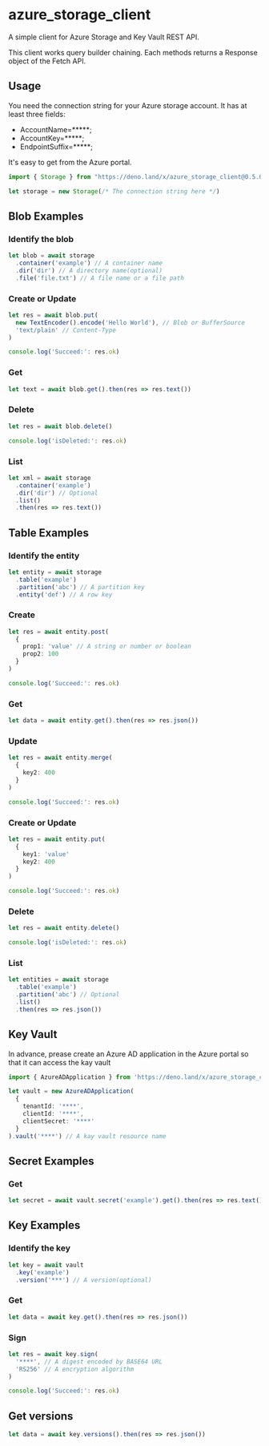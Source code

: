 # azure_storage_client

A simple client for Azure Storage and Key Vault REST API.

This client works query builder chaining. Each methods returns a Response object of the Fetch API.

## Usage

You need the connection string for your Azure storage account.
It has at least three fields:

- AccountName=*****;
- AccountKey=*****;
- EndpointSuffix=*****;

It's easy to get from the Azure portal.


```ts
import { Storage } from "https://deno.land/x/azure_storage_client@0.5.0/mod.ts"

let storage = new Storage(/* The connection string here */)
```

## Blob Examples

### Identify the blob

```ts
let blob = await storage
  .container('example') // A container name
  .dir('dir') // A directory name(optional)
  .file('file.txt') // A file name or a file path
```

### Create or Update

```ts
let res = await blob.put(
  new TextEncoder().encode('Hello World'), // Blob or BufferSource
  'text/plain' // Content-Type
)

console.log('Succeed:': res.ok)
```

### Get

```ts
let text = await blob.get().then(res => res.text())
```

### Delete

```ts
let res = await blob.delete()

console.log('isDeleted:': res.ok)
```

### List

```ts
let xml = await storage
  .container('example')
  .dir('dir') // Optional
  .list()
  .then(res => res.text())
```


## Table Examples

### Identify the entity

```ts
let entity = await storage
  .table('example')
  .partition('abc') // A partition key
  .entity('def') // A row key
```

### Create

```ts
let res = await entity.post(
  {
    prop1: 'value' // A string or number or boolean
    prop2: 100
  }
)

console.log('Succeed:': res.ok)
```

### Get

```ts
let data = await entity.get().then(res => res.json())
```

### Update

```ts
let res = await entity.merge(
  {
    key2: 400
  }
)

console.log('Succeed:': res.ok)
```

### Create or Update

```ts
let res = await entity.put(
  {
    key1: 'value'
    key2: 400
  }
)

console.log('Succeed:': res.ok)
```

### Delete

```ts
let res = await entity.delete()

console.log('isDeleted:': res.ok)
```

### List

```ts
let entities = await storage
  .table('example')
  .partition('abc') // Optional
  .list()
  .then(res => res.json())
```

## Key Vault

In advance, prease create an Azure AD application in the Azure portal so that it can access the kay vault


```ts
import { AzureADApplication } from 'https://deno.land/x/azure_storage_client@0.5.0/mod.ts'

let vault = new AzureADApplication(
  {
    tenantId: '****',
    clientId: '****',
    clientSecret: '****'
  }
).vault('****') // A kay vault resource name
```

## Secret Examples

### Get

```ts
let secret = await vault.secret('example').get().then(res => res.text())
```

## Key Examples

### Identify the key

```ts
let key = await vault
  .key('example')
  .version('***') // A version(optional)
```

### Get

```ts
let data = await key.get().then(res => res.json())
```

### Sign

```ts
let res = await key.sign(
  '****', // A digest encoded by BASE64 URL
  'RS256' // A encryption algorithm
)

console.log('Succeed:': res.ok)
```

## Get versions


```ts
let data = await key.versions().then(res => res.json())
```